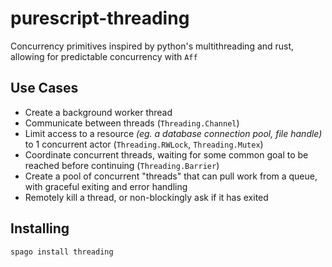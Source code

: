 # purescript-threading
Concurrency primitives inspired by python's multithreading and rust, allowing for
predictable concurrency with `Aff`

## Use Cases
* Create a background worker thread
* Communicate between threads (`Threading.Channel`)
* Limit access to a resource _(eg. a database connection pool, file handle)_ to 1 concurrent actor (`Threading.RWLock`, `Threading.Mutex`)
* Coordinate concurrent threads, waiting for some common goal to be reached before continuing (`Threading.Barrier`)
* Create a pool of concurrent "threads" that can pull work from a queue, with graceful exiting and error handling
* Remotely kill a thread, or non-blockingly ask if it has exited

## Installing
```bash
spago install threading
```
